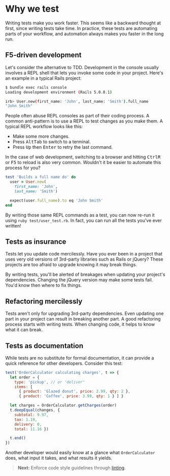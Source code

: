 # Why we test

Writing tests make you work faster. This seems like a backward thought at first, since writing tests take time. In practice, these tests are automating parts of your workflow, and automation always makes you faster in the long run.

## F5-driven development

Let's consider the alternative to TDD. Development in the console usually involves a REPL shell that lets you invoke some code in your project. Here's an example in a typical Rails project:

```bash
$ bundle exec rails console
Loading development environment (Rails 5.0.0.1)

irb> User.new(first_name: 'John', last_name: 'Smith').full_name
"John Smith"
```

People often abuse REPL consoles as part of their coding process. A common anti-pattern is to use a REPL to test changes as you make them. A typical REPL workflow looks like this:

* Make some more changes.
* Press <kbd>Alt</kbd><kbd>Tab</kbd> to switch to a terminal.
* Press <kbd>Up</kbd> then <kbd>Enter</kbd> to retry the last command.

In the case of web development, switching to a browser and hitting <kbd>Ctrl</kbd><kbd>R</kbd> or <kbd>F5</kbd> to reload is also very common. Wouldn't it be easier to automate this process for you?

```rb
test 'Builds a full name do' do
  user = User.new(
    first_name: 'John',
    last_name: 'Smith')

  expect(user.full_name).to eq 'John Smith'
end
```

By writing those same REPL commands as a test, you can now re-run it using `ruby test/user_test.rb`. In fact, you can run all the tests you've ever written!

## Tests as insurance

Tests let you update code mercilessly. Have you ever been in a project that uses very old versions of 3rd-party libraries such as Rails or jQuery? These projects are too afraid to upgrade knowing it may break things.

By writing tests, you'll be alerted of breakages when updating your project's dependencies. Changing the jQuery version may make some tests fail. You'd know then where to fix things.

## Refactoring mercilessly

Tests aren't only for upgrading 3rd-party dependencies. Even updating one part in your project can result in breaking another part. A good refactoring process starts with writing tests. When changing code, it helps to know what it can break.

## Tests as documentation

While tests are no substitute for formal documentation, it can provide a quick reference for other developers. Consider this test:

```js
test('OrderCalculator calculating charges', t => {
  let order = {
    type: 'pickup', // or 'deliver'
    items: [
      { product: 'Glazed donut', price: 2.99, qty: 2 },
      { product: 'Coffee', price: 3.99, qty: 1 } ] }

  let charges = OrderCalculator.getCharges(order)
  t.deepEqual(changes, {
    subtotal: 9.97,
    tax: 1.19,
    delivery: 0,
    total: 11.16 })

  t.end()
})
```

Another developer would easily know at a glance what `OrderCalculator` does, what input it takes, and what results it yields.

> **Next:** Enforce code style guidelines through [linting](linting.md).
